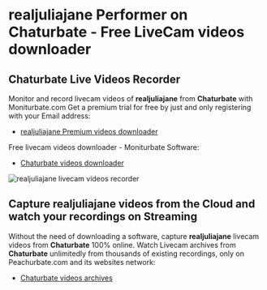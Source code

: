 # realjuliajane Performer on Chaturbate - Free LiveCam videos downloader

## Chaturbate Live Videos Recorder

Monitor and record livecam videos of **realjuliajane** from **Chaturbate** with Moniturbate.com
Get a premium trial for free by just and only registering with your Email address:
* [realjuliajane Premium videos downloader](https://moniturbate.com/request-demo-licence-key.html)

Free livecam videos downloader - Moniturbate Software:
* [Chaturbate videos downloader](https://moniturbate.com/moniturbate-download-software.html)

![realjuliajane livecam videos recorder](https://peachurnet.com/templates/moniturbate-software.png)


## Capture realjuliajane videos from the Cloud and watch your recordings on Streaming

Without the need of downloading a software, capture **realjuliajane** livecam videos from **Chaturbate** 100% online.
Watch Livecam archives from **Chaturbate** unlimitedly from thousands of existing recordings, only on Peachurbate.com and its websites network:
* [Chaturbate videos archives](https://peachurnet.com/)